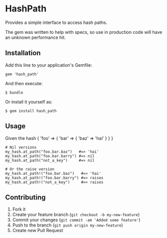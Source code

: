 # HashPath

Provides a simple interface to access hash paths.

The gem was written to help with specs, so use in production code will have an
unknown performance hit.

## Installation

Add this line to your application's Gemfile:

    gem 'hash_path'

And then execute:

    $ bundle

Or install it yourself as:

    $ gem install hash_path

## Usage

Given the hash
    {
      'foo' => {
        'bar' => {
          'baz' => 'hai'
        }
      }
    }

    # Nil versions
    my_hash.at_path("foo.bar.baz")   #=> 'hai'
    my_hash.at_path("foo.bar.barry") #=> nil
    my_hash.at_path("not_a_key")     #=> nil

    # Or the raise version
    my_hash.at_path!("foo.bar.baz")   #=> 'hai'
    my_hash.at_path!("foo.bar.barry") #=> raises
    my_hash.at_path!("not_a_key")     #=> raises


## Contributing

1. Fork it
2. Create your feature branch (`git checkout -b my-new-feature`)
3. Commit your changes (`git commit -am 'Added some feature'`)
4. Push to the branch (`git push origin my-new-feature`)
5. Create new Pull Request
